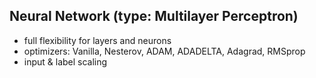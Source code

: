 ## Neural Network (type: Multilayer Perceptron)
- full flexibility for layers and neurons
- optimizers: Vanilla, Nesterov, ADAM, ADADELTA, Adagrad, RMSprop
- input & label scaling